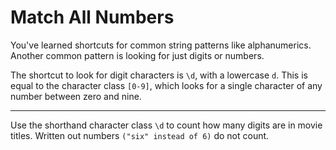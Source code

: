 # Match All Numbers

You've learned shortcuts for common string patterns like alphanumerics. Another common pattern is looking for just digits or numbers.

The shortcut to look for digit characters is `\d`, with a lowercase `d`. This is equal to the character class `[0-9]`, which looks for a single character of any number between zero and nine.

---

Use the shorthand character class `\d` to count how many digits are in movie titles. Written out numbers `("six" instead of 6)` do not count.
